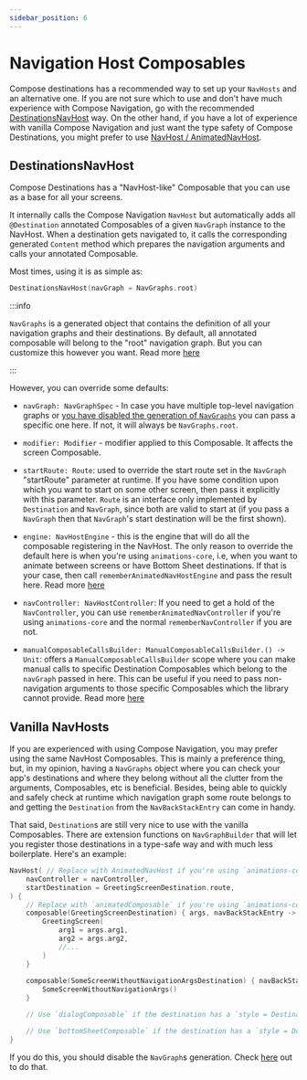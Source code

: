 ```yaml
---
sidebar_position: 6
---
```


# Navigation Host Composables

Compose destinations has a recommended way to set up your `NavHosts` and an alternative one. If you are not sure which to use and don't have much experience with Compose Navigation, go with the recommended [DestinationsNavHost](#DestinationsNavHost) way. On the other hand, if you have a lot of experience with vanilla Compose Navigation and just want the type safety of Compose Destinations, you might prefer to use [NavHost / AnimatedNavHost](#Vanilla-NavHosts).

## DestinationsNavHost 

Compose Destinations has a "NavHost-like" Composable that you can use as a base for all your screens.

It internally calls the Compose Navigation `NavHost` but automatically adds all `@Destination` annotated Composables of a given `NavGraph` instance to the NavHost. When a destination gets navigated to, it calls the corresponding generated `Content` method which prepares the navigation arguments and calls your annotated Composable.

Most times, using it is as simple as:

```kotlin
DestinationsNavHost(navGraph = NavGraphs.root)
```

:::info

`NavGraphs` is a generated object that contains the definition of all your navigation graphs and their destinations. By default, all annotated composable will belong to the "root" navigation graph. But you can customize this however you want. Read more [here](https://github.com/raamcosta/compose-destinations/wiki/Defining-your-navigation-graphs)

:::

However, you can override some defaults:

- `navGraph: NavGraphSpec` - In case you have multiple top-level navigation graphs or [you have disabled the generation of `NavGraphs`](https://github.com/raamcosta/compose-destinations/wiki/Defining-your-navigation-graphs#manually-defining-navigation-graphs) you can pass a specific one here. If not, it will always be `NavGraphs.root`.

- `modifier: Modifier` - modifier applied to this Composable. It affects the screen Composable.

- `startRoute: Route`: used to override the start route set in the `NavGraph` "startRoute" parameter at runtime. If you have some condition upon which you want to start on some other screen, then pass it explicitly with this parameter. `Route` is an interface only implemented by `Destination` and `NavGraph`, since both are valid to start at (if you pass a `NavGraph` then that `NavGraph`'s start destination will be the first shown).

- `engine: NavHostEngine` - this is the engine that will do all the composable registering in the NavHost. The only reason to override the default here is when you're using `animations-core`, i.e, when you want to animate between screens or have Bottom Sheet destinations. If that is your case, then call `rememberAnimatedNavHostEngine` and pass the result here. Read more [here](https://github.com/raamcosta/compose-destinations/wiki/Styles-and-Animations)

- `navController: NavHostController`: If you need to get a hold of the `NavController`, you can use `rememberAnimatedNavController` if you're using `animations-core` and the normal `rememberNavController` if you are not.

- `manualComposableCallsBuilder: ManualComposableCallsBuilder.() -> Unit`: offers a `ManualComposableCallsBuilder` scope where you can
make manual calls to specific Destination Composables which belong to the `navGraph` passed in here. This can be useful if you need to pass non-navigation arguments to those specific Composables which the library cannot provide. Read more [here](https://github.com/raamcosta/compose-destinations/wiki/Destination-arguments#non-navigation-parameters)

## Vanilla NavHosts

If you are experienced with using Compose Navigation, you may prefer using the same NavHost Composables. This is mainly a preference thing, but, in my opinion, having a `NavGraphs` object where you can check your app's destinations and where they belong without all the clutter from the arguments, Composables, etc is beneficial. Besides, being able to quickly and safely check at runtime which navigation graph some route belongs to and getting the `Destination` from the `NavBackStackEntry` can come in handy.

That said, `Destination`s are still very nice to use with the vanilla Composables. There are extension functions on `NavGraphBuilder` that will let you register those destinations in a type-safe way and with much less boilerplate.
Here's an example:

```kotlin
NavHost( // Replace with AnimatedNavHost if you're using `animations-core`
    navController = navController,
    startDestination = GreetingScreenDestination.route,
) {
    // Replace with `animatedComposable` if you're using `animations-core`
    composable(GreetingScreenDestination) { args, navBackStackEntry ->
        GreetingScreen(
            arg1 = args.arg1,
            arg2 = args.arg2,
            //...
        )
    }
    
    composable(SomeScreenWithoutNavigationArgsDestination) { navBackStackEntry -> //no args param if the destination doesn't have them
        SomeScreenWithoutNavigationArgs()
    }

    // Use `dialogComposable` if the destination has a `style = DestinationStyle.Dialog::class` or subclass

    // Use `bottomSheetComposable` if the destination has a `style = DestinationStyle.BottomSheet::class`
}
```

If you do this, you should disable the `NavGraph`s generation. Check [here](https://github.com/raamcosta/compose-destinations/wiki/Defining-your-navigation-graphs#manually-defining-navigation-graphs) out to do that.